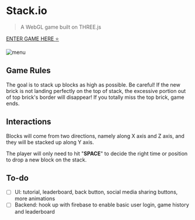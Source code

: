 # **Stack.io**

> A WebGL game built on THREE.js

[ENTER GAME HERE :star:](https://acw101.github.io/StackIt)

![menu](./image/menu.png)


## Game Rules

The goal is to stack up blocks as high as possible. Be careful! If the new brick is not landing perfectly on the top of stack, the excessive portion out of top brick's border will disappear! If you totally miss the top brick, game ends.


## Interactions

Blocks will come from two directions, namely along X axis and Z axis, and they will be stacked up along Y axis.

The player will only need to hit "**SPACE**" to decide the right time or position to drop a new block on the stack.


## To-do

- [ ] UI: tutorial, leaderboard, back button, social media sharing buttons, more animations
- [ ] Backend: hook up with firebase to enable basic user login, game history and leaderboard

